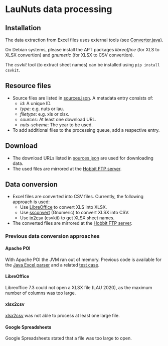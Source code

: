 # LauNuts data processing

## Installation

The data extraction from Excel files uses external tools (see [Converter.java](../src/main/java/org/dice_research/launuts/sources/Converter.java)).

On Debian systems, please install the APT packages *libreoffice* (for XLS to XLSX convertion) and *gnumeric* (for XLSX to CSV convertion).

The *csvkit* tool (to extract sheet names) can be installed using `pip install csvkit`.

## Resource files

- Source files are listed in [sources.json](../sources.json). A metadata entry consists of:
	- *id*: A unique ID.
	- *type*: e.g. nuts or lau.
	- *filetype*: e.g. xls or xlsx.
	- *sources*: At least one download URL.
	- *nuts-scheme*: The year to be used.
- To add additional files to the processing queue, add a respective entry.

## Download

- The download URLs listed in [sources.json](../sources.json) are used for downloading data.
- The used files are mirrored at the [Hobbit FTP server](https://hobbitdata.informatik.uni-leipzig.de/LauNuts/sources/download/).

## Data conversion

- Excel files are converted into CSV files. Currently, the following approach is used:
	- Use [LibreOffice](https://libreoffice.org) to convert XLS into XLSX.
	- Use [ssconvert](https://manpages.debian.org/stable/gnumeric/ssconvert.1.en.html) (Gnumeric) to convert XLSX into CSV.
	- Use [in2csv](https://csvkit.readthedocs.io/en/latest/scripts/in2csv.html) (csvkit) to get XLSX sheet names.
- The converted files are mirrored at the [Hobbit FTP server](https://hobbitdata.informatik.uni-leipzig.de/LauNuts/sources/csv/).

### Previous data conversion approaches

#### Apache POI

With Apache POI the JVM ran out of memory.
Previous code is available for the [Java Excel parser](https://github.com/adibaba/LauNuts/tree/e9e6d1c60060c084042df6971379747094d47c02/src/main/java/org/dice_research/launuts/excel) and a related [test case](https://github.com/adibaba/LauNuts/tree/e9e6d1c60060c084042df6971379747094d47c02/src/test/java/org/dice_research/launuts).

#### LibreOffice

Libreoffice 7.3 could not open a XLSX file (LAU 2020), as the maximum number of columns was too large.

#### xlsx2csv

[xlsx2csv](https://github.com/dilshod/xlsx2csv) was not able to process at least one large file.

#### Google Spreadsheets

Google Spreadsheets stated that a file was too large to open.

